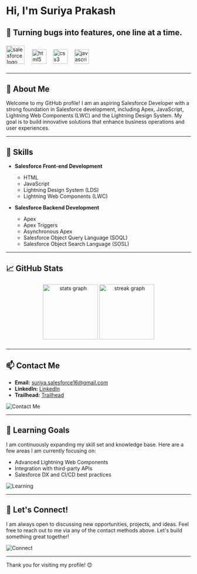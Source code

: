 # Hi, I'm Suriya Prakash 
## 🐛 Turning bugs into features, one line at a time.

###

<div align="left">
  <img src="https://cdn.jsdelivr.net/gh/devicons/devicon/icons/salesforce/salesforce-original.svg" height="50" alt="salesforce logo"  />
  <img width="12" />
  <img src="https://cdn.jsdelivr.net/gh/devicons/devicon/icons/html5/html5-original.svg" height="40" alt="html5 logo"  />
  <img width="10" />
  <img src="https://cdn.jsdelivr.net/gh/devicons/devicon/icons/css3/css3-original.svg" height="40" alt="css3 logo"  />
  <img width="10" />
  <img src="https://cdn.jsdelivr.net/gh/devicons/devicon/icons/javascript/javascript-original.svg" height="40" alt="javascript logo"  />
</div>

###

---

## 🚀 About Me

Welcome to my GitHub profile! I am an aspiring Salesforce Developer with a strong foundation in Salesforce development, including Apex, JavaScript, Lightning Web Components (LWC) and the Lightning Design System. My goal is to build innovative solutions that enhance business operations and user experiences.

---

## 🔧 Skills
  
- **Salesforce Front-end Development**
  - HTML
  - JavaScript
  - Lightning Design System (LDS)
  - Lightning Web Components (LWC)

- **Salesforce Backend Development**
  - Apex
  - Apex Triggers
  - Asynchronous Apex
  - Salesforce Object Query Language (SOQL)
  - Salesforce Object Search Language (SOSL)

---

## 📈 GitHub Stats

###

<div align="center">
  <img src="https://github-readme-stats.vercel.app/api?username=suriya-03&hide_title=false&hide_rank=false&show_icons=true&include_all_commits=true&count_private=true&disable_animations=false&theme=dracula&locale=en&hide_border=false&order=1" height="150" alt="stats graph"  />
  <img src="https://streak-stats.demolab.com?user=suriya-03&locale=en&mode=daily&theme=dracula&hide_border=false&border_radius=5&order=3" height="150" alt="streak graph"  />
</div>

###

---

## 📫 Contact Me

- **Email:** suriya.salesforce16@gmail.com
- **LinkedIn:** [LinkedIn](https://www.linkedin.com/in/suriya03)
- **Trailhead:** [Trailhead](https://www.salesforce.com/trailblazer/suriya03)

![Contact Me](https://img.shields.io/badge/Contact-Email-blue?style=for-the-badge&logo=gmail)

---

## 🧠 Learning Goals

I am continuously expanding my skill set and knowledge base. Here are a few areas I am currently focusing on:
- Advanced Lightning Web Components
- Integration with third-party APIs
- Salesforce DX and CI/CD best practices

![Learning](https://img.shields.io/badge/Learning%20Goals-Salesforce%20DX-blueviolet?style=for-the-badge&logo=salesforce)

---

## 🌱 Let's Connect!

I am always open to discussing new opportunities, projects, and ideas. Feel free to reach out to me via any of the contact methods above. Let's build something great together!

![Connect](https://img.shields.io/badge/Connect-Networking-green?style=for-the-badge&logo=linkedin)

---

Thank you for visiting my profile! 😊








